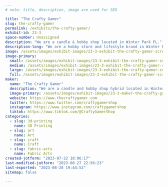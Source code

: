 ```yaml
---
# note: title, description, image are used for SEO

title: "The Crafty Gamer"
slug: the-crafty-gamer
permalink: /exhibits/the-crafty-gamer/
exhibit-id: 23-3
space-number: Unassigned
description: "We are a candle & hobby shop located in Winter Park FL."
description-long: "We are a hobby store and lifestyle brand in Winter Park FL that manufactures our own scented product line called the Aromas of Adventure. We carry everything from board games, RPGs, dice, trading card games, candles, laser engraved coasters, custom home decor and accessories."
image: /assets/images/exhibit-images/23-3-exhibit-the-crafty-gamer-screenshot-2023-07-22-at-6-04-09-pm-large.png
image-primary: 
  small: /assets/images/exhibit-images/23-3-exhibit-the-crafty-gamer-screenshot-2023-07-22-at-6-04-09-pm-small.png
  medium: /assets/images/exhibit-images/23-3-exhibit-the-crafty-gamer-screenshot-2023-07-22-at-6-04-09-pm-medium.png
  large: /assets/images/exhibit-images/23-3-exhibit-the-crafty-gamer-screenshot-2023-07-22-at-6-04-09-pm-large.png
  full: /assets/images/exhibit-images/23-3-exhibit-the-crafty-gamer-screenshot-2023-07-22-at-6-04-09-pm-full.png
maker: 
  name: "The Crafty Gamer"
  description: "We are a candle and hobby shop hybrid located in Winter Park FL. We create our own scented product line called the Aromas of Adventure."
  image-primary: /assets/images/exhibit-images/23-3-maker-the-crafty-gamer-screenshot-2023-07-22-at-6-00-39-pm-medium.png
  website: https://www.thecraftygamer.com
  twitter: https://www.twitter.com/craftygamershop
  instagram: https://www.instagram.com/craftygamershop
  tiktok: https://www.tiktok.com/@CraftyGamerShop
categories: 
  - slug: 3d-printing
    name: 3D Printing
  - slug: art
    name: Art
  - slug: craft
    name: Craft
  - slug: fabric-arts
    name: Fabric Arts
created-jotform: "2023-07-22 18:06:17"
last-modified-jotform: "2023-08-27 22:56:23"
last-exported: "2023-08-28 19:44:52"
sitemap: false

---
```


